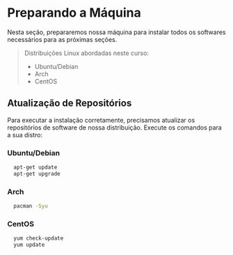 # Preparando a Máquina
Nesta seção, prepararemos nossa máquina para instalar todos os softwares necessários para as próximas seções.
> Distribuições Linux abordadas neste curso:
> - Ubuntu/Debian
> - Arch
> - CentOS

## Atualização de Repositórios
Para executar a instalação corretamente, precisamos atualizar os repositórios de software de nossa distribuição.
Execute os comandos para a sua distro:

### Ubuntu/Debian
```sh
  apt-get update
  apt-get upgrade
```

### Arch
```sh
  pacman -Syu
```

### CentOS
```sh
  yum check-update
  yum update
```
